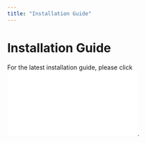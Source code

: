 ```yaml
---
title: "Installation Guide"
---
```

# Installation Guide

For the latest installation guide, please click <embed src="/rosco/product/cyl-v_hd_recorder/cly-v_installation_guide.pdf" class="align-center" />.

